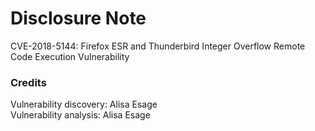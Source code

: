 # Disclosure Note

CVE-2018-5144: Firefox ESR and Thunderbird Integer Overflow Remote Code Execution Vulnerability

### Credits

Vulnerability discovery: Alisa Esage  
Vulnerability analysis: Alisa Esage

